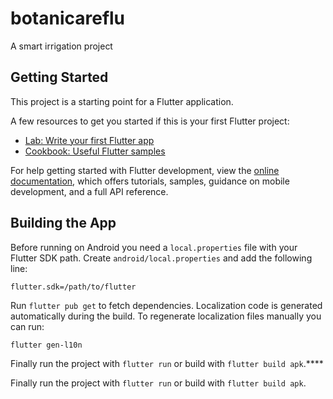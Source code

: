 # botanicareflu

A smart irrigation project

## Getting Started

This project is a starting point for a Flutter application.

A few resources to get you started if this is your first Flutter project:

- [Lab: Write your first Flutter app](https://docs.flutter.dev/get-started/codelab)
- [Cookbook: Useful Flutter samples](https://docs.flutter.dev/cookbook)

For help getting started with Flutter development, view the
[online documentation](https://docs.flutter.dev/), which offers tutorials,
samples, guidance on mobile development, and a full API reference.

## Building the App

Before running on Android you need a `local.properties` file with your Flutter
SDK path. Create `android/local.properties` and add the following line:

```
flutter.sdk=/path/to/flutter
```

Run `flutter pub get` to fetch dependencies. Localization code is generated
automatically during the build. To regenerate localization files manually you
can run:

```bash
flutter gen-l10n
```

Finally run the project with `flutter run` or build with `flutter build apk`.****

Finally run the project with `flutter run` or build with `flutter build apk`.
